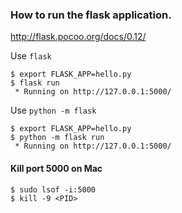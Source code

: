 ### How to run the flask application.

http://flask.pocoo.org/docs/0.12/

Use `flask`

```shell
$ export FLASK_APP=hello.py
$ flask run
 * Running on http://127.0.0.1:5000/
```
Use `python -m flask`

```shell
$ export FLASK_APP=hello.py
$ python -m flask run
 * Running on http://127.0.0.1:5000/
```

#### Kill port 5000 on Mac

```shell
$ sudo lsof -i:5000
$ kill -9 <PID>
```

